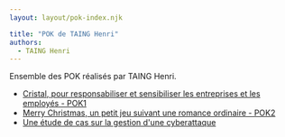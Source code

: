 ```yaml
---
layout: layout/pok-index.njk

title: "POK de TAING Henri"
authors:
  - TAING Henri
---
```


Ensemble des POK réalisés par TAING Henri.

- [Cristal, pour responsabiliser et sensibiliser les entreprises et les employés - POK1](./temps-1/)
- [Merry Christmas, un petit jeu suivant une romance ordinaire - POK2](./temps-2/)
- [Une étude de cas sur la gestion d'une cyberattaque](./temps-3/)
